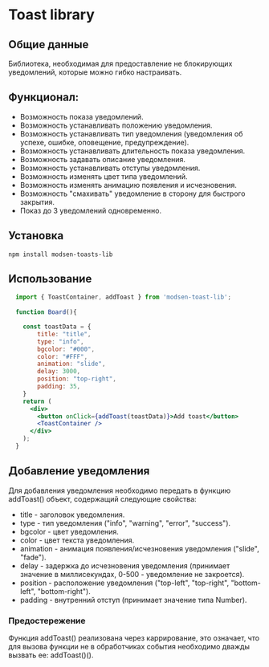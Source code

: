# Toast library

## Общие данные
Библиотека, необходимая для предоставление не блокирующих уведомлений, которые можно гибко настраивать.

## Функционал:

- Возможность показа уведомлений.
- Возможность устанавливать положению уведомления.
- Возможность устанавливать тип уведомления (уведомления об успехе, ошибке, оповещение, предупреждение).
- Возможность устанавливать длительность показа уведомления.
- Возможность задавать описание уведомления.
- Возможность устанавливать отступы уведомления.
- Возможность изменять цвет типа уведомлений.
- Возможность изменять анимацию появления и исчезновения.
- Возможность "смахивать" уведомление в сторону для быстрого закрытия.
- Показ до 3 уведомлений одновременно.

## Установка 

```
npm install modsen-toasts-lib
```

## Использование

```jsx
  import { ToastContainer, addToast } from 'modsen-toast-lib';
  
  function Board(){

    const toastData = {
        title: "title",
        type: "info",
        bgcolor: "#000",
        color: "#FFF",
        animation: "slide",
        delay: 3000,
        position: "top-right",
        padding: 35,
    }
    return (
      <div>
        <button onClick={addToast(toastData)}>Add toast</button>
        <ToastContainer />
      </div>
    );
  }
```

## Добавление уведомления

Для добавления уведомления необходимо передать в функцию addToast() объект, содержащий следующие свойства:

- title - заголовок уведомления.
- type - тип уведомления ("info", "warning", "error", "success").
- bgcolor - цвет уведомления.
- color - цвет текста уведомления.
- animation - анимация появления/исчезновения уведомления ("slide", "fade").
- delay - задержка до исчезновения уведомления (принимает значение в миллисекундах, 0-500 - уведомление не закроется).
- position - расположение уведомления ("top-left", "top-right", "bottom-left", "bottom-right").
- padding - внутренний отступ (принимает значение типа Number).

### Предостережение

Функция addToast() реализована через каррирование, это означает, что для вызова функции не в обработчиках события необходимо дважды вызвать ее: addToast()().